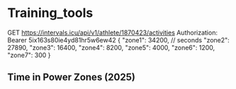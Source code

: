# Training_tools
GET https://intervals.icu/api/v1/athlete/1870423/activities
Authorization: Bearer 5ix163s80ie4yd81hr5w6ew42
{
  "zone1": 34200,   // seconds
  "zone2": 27890,
  "zone3": 16400,
  "zone4": 8200,
  "zone5": 4000,
  "zone6": 1200,
  "zone7": 300
}
<!DOCTYPE html>
<html>
<head>
  <title>Time in Power Zones</title>
  <script src="https://cdn.jsdelivr.net/npm/chart.js"></script>
</head>
<body>
  <h2>Time in Power Zones (2025)</h2>
  <canvas id="zonesChart"></canvas>

  <script>
    async function loadData() {
      const res = await fetch("https://intervals.icu/api/v1/athlete/YOUR_ID/activities", {
        headers: { "Authorization": "Bearer YOUR_API_KEY" }
      });
      const activities = await res.json();

      const zones = [0,0,0,0,0,0,0];
      const year = new Date().getFullYear();

      activities.forEach(act => {
        const d = new Date(act.date);
        if (d.getFullYear() === year && act.power_zones) {
          act.power_zones.forEach((z, i) => {
            zones[i] += z;
          });
        }
      });

      const ctx = document.getElementById('zonesChart').getContext('2d');
      new Chart(ctx, {
        type: 'bar',
        data: {
          labels: ['Z1','Z2','Z3','Z4','Z5','Z6','Z7'],
          datasets: [{
            label: 'Seconds in Zone',
            data: zones
          }]
        }
      });
    }

    loadData();
  </script>
</body>
</html>
